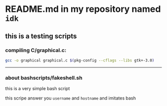 # README.md in my repository named `idk`
## this is a testing scripts
### compiling C/graphical.c:  
```bash
gcc -o graphical graphical.c $(pkg-config --cflags --libs gtk+-3.0)
```
---
### about bashscripts/fakeshell.sh
this is a very simple bash script

this scripe answer you `username` and `hostname` and imitates bash
